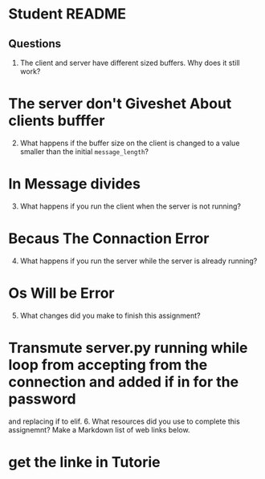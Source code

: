 # Student README

## Questions

1. The client and server have different sized buffers.  Why does it still work?
# The server don't Giveshet About clients bufffer
2. What happens if the buffer size on the client is changed to a value smaller than the initial `message_length`?
# In Message divides 
3. What happens if you run the client when the server is not running? 
# Becaus The Connaction Error
4. What happens if you run the server while the server is already running?
#  Os Will be Error
5. What changes did you make to finish this assignment?
# Transmute  server.py  running while loop from accepting from the connection and added if in for the password 
   and replacing if to elif.
6. What resources did you use to complete this assignemnt?  Make a Markdown list of web links below.
#  get the linke in Tutorie